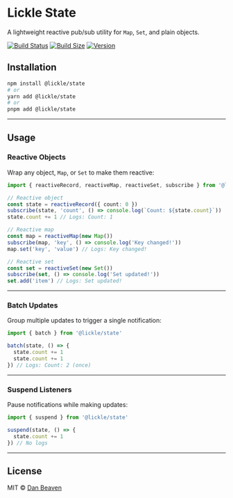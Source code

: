 # Lickle State

A lightweight reactive pub/sub utility for `Map`, `Set`, and plain objects.

[![Build Status](https://img.shields.io/github/actions/workflow/status/Pingid/lickle-state/test.yml?branch=main&style=flat&colorA=000000&colorB=000000)](https://github.com/Pingid/lickle-state/actions?query=workflow:Test)
[![Build Size](https://img.shields.io/bundlephobia/minzip/%40lickle%2Fstate?label=bundle%20size&style=flat&colorA=000000&colorB=000000)](https://bundlephobia.com/result?p=%40lickle%2Fstate)
[![Version](https://img.shields.io/npm/v/%40lickle%2Fstate?style=flat&colorA=000000&colorB=000000)](https://www.npmjs.com/package/%40lickle%2Fstate)

## Installation

```bash
npm install @lickle/state
# or
yarn add @lickle/state
# or
pnpm add @lickle/state
```

---

## Usage

### Reactive Objects

Wrap any object, `Map`, or `Set` to make them reactive:

```ts
import { reactiveRecord, reactiveMap, reactiveSet, subscribe } from '@lickle/state'

// Reactive object
const state = reactiveRecord({ count: 0 })
subscribe(state, 'count', () => console.log(`Count: ${state.count}`))
state.count += 1 // Logs: Count: 1

// Reactive map
const map = reactiveMap(new Map())
subscribe(map, 'key', () => console.log('Key changed!'))
map.set('key', 'value') // Logs: Key changed!

// Reactive set
const set = reactiveSet(new Set())
subscribe(set, () => console.log('Set updated!'))
set.add('item') // Logs: Set updated!
```

---

### Batch Updates

Group multiple updates to trigger a single notification:

```ts
import { batch } from '@lickle/state'

batch(state, () => {
  state.count += 1
  state.count += 1
}) // Logs: Count: 2 (once)
```

---

### Suspend Listeners

Pause notifications while making updates:

```ts
import { suspend } from '@lickle/state'

suspend(state, () => {
  state.count += 1
}) // No logs
```

---

## License

MIT © [Dan Beaven](https://github.com/Pingid)
